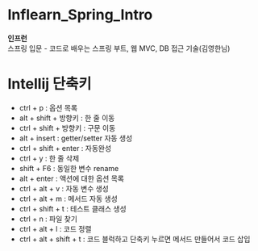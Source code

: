 # Inflearn_Spring_Intro
<b>인프런</b><br>
스프링 입문 - 코드로 배우는 스프링 부트, 웹 MVC, DB 접근 기술(김영한님)

# Intellij 단축키 
- ctrl + p : 옵션 목록
- alt + shift + 방향키 : 한 줄 이동
- ctrl + shift + 방향키 : 구문 이동
- alt + insert : getter/setter 자동 생성
- ctrl + shift + enter : 자동완성
- ctrl + y : 한 줄 삭제
- shift + F6 : 동일한 변수 rename
- alt + enter : 액션에 대한 옵션 목록
- ctrl + alt + v : 자동 변수 생성
- ctrl + alt + m : 메서드 자동 생성
- ctrl + shift + t : 테스트 클래스 생성
- ctrl + n : 파일 찾기
- ctrl + alt + l : 코드 정렬
- ctrl + alt + shift + t : 코드 블럭하고 단축키 누르면 메서드 만들어서 코드 삽입
